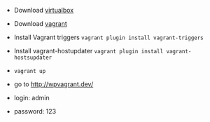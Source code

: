 * Download [virtualbox](https://www.virtualbox.org/wiki/Downloads)
* Download [vagrant](https://www.vagrantup.com/downloads.html)
* Install Vagrant triggers `vagrant plugin install vagrant-triggers`
* Install vagrant-hostupdater `vagrant plugin install vagrant-hostsupdater`
* `vagrant up`

* go to http://wpvagrant.dev/
* login: admin
* password: 123
